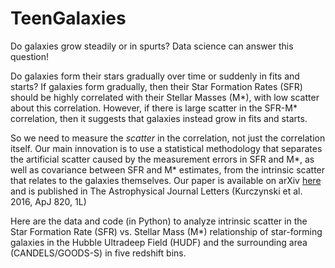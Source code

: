# TeenGalaxies
Do galaxies grow steadily or in spurts?  Data science can answer this question!

Do galaxies form their stars gradually over time or suddenly in fits and starts?  If galaxies form gradually, then their Star Formation Rates (SFR) should be highly correlated with their Stellar Masses (M*), with low scatter about this correlation.  However, if there is large scatter in the SFR-M* correlation, then it suggests that galaxies instead grow in fits and starts.  

So we need to measure the *scatter* in the correlation, not just the correlation itself. Our main innovation is to use a statistical methodology that separates the artificial scatter caused by the measurement errors in SFR and M*, as well as covariance between SFR and M* estimates, from the intrinsic scatter that relates to the galaxies themselves.  Our paper is available on arXiv [here](http://lanl.arxiv.org/abs/1602.03909) and is published in The Astrophysical Journal Letters (Kurczynski et al. 2016, ApJ 820, 1L)

Here are the data and code (in Python) to analyze intrinsic scatter in the Star Formation Rate (SFR) vs. Stellar Mass (M*) relationship of star-forming galaxies in the Hubble Ultradeep Field (HUDF) and the surrounding area (CANDELS/GOODS-S) in five redshift bins.
